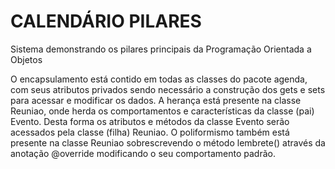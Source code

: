 # CALENDÁRIO PILARES

Sistema demonstrando os pilares principais da Programação Orientada a Objetos

O encapsulamento está contido em todas as classes do pacote agenda, com seus atributos privados sendo necessário a construção dos gets e sets para acessar e modificar os dados.
A herança está presente na classe Reuniao, onde herda os comportamentos e características da classe (pai) Evento. Desta forma os atributos e métodos da classe Evento serão acessados pela classe (filha) Reuniao. O poliformismo também está presente na classe Reuniao sobrescrevendo o método lembrete() através da anotação @override modificando o seu comportamento padrão.
